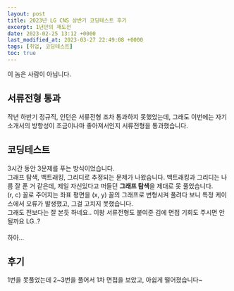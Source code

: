 ```yaml
---
layout: post
title: 2023년 LG CNS 상반기 코딩테스트 후기
excerpt: 1년만의 재도전
date: 2023-02-25 13:12 +0000
last_modified_at: 2023-03-27 22:49:08 +0000
tags: [취업, 코딩테스트]
toc: true
---
```


이 놈은 사람이 아닙니다.<br>

## 서류전형 통과

작년 하반기 정규직, 인턴은 서류전형 조차 통과하지 못했었는데, 그래도 이번에는 자기소개서의 방향성이 조금이나마 좋아져서인지 서류전형을 통과했습니다.<br>

## 코딩테스트

3시간 동안 3문제를 푸는 방식이었습니다.<br>
그래프 탐색, 백트래킹, 그리디로 추정되는 문제가 나왔습니다. 백트래킹과 그리디는 나름 잘 푼 거 같은데, 제일 자신있다고 떠들던 **그래프 탐색**을 제대로 못 풀었습니다.<br>
(r, c) 꼴로 주어지는 좌표 평면을 (x, y) 꼴의 그래프로 변형시켜 풀려다 보니 특정 케이스에서 오류가 발생했고, 그걸 고치지 못했습니다.<br>
그래도 전보다는 잘 본듯 하네요.. 이왕 서류전형도 붙여준 김에 면접 기회도 주시면 안될까요 LG..?<br><br>
하아...

## 후기

1번을 못풀었는데 2~3번을 풀어서 1차 면접을 보았고, 아쉽게 떨어졌습니다~
